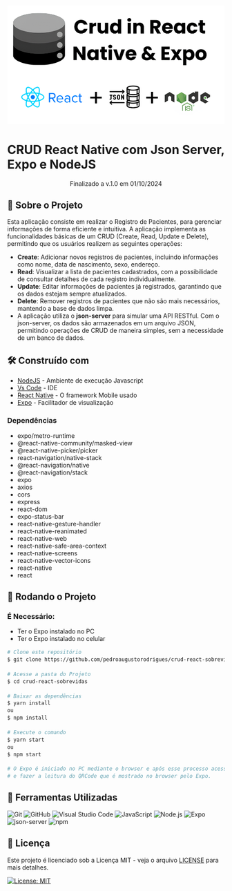 <!-- ************************************* Logo ********************************************* -->
<p align="center">
  <img width="900px" alt="Logo" src="./images/logo.png">
</p>

<!-- ************************************* Título ********************************************* -->
# CRUD React Native com Json Server, Expo e NodeJS

<p align="center"> Finalizado a v.1.0 em 01/10/2024 </p>

## 🚀 Sobre o Projeto

Esta aplicação consiste em realizar o Registro de Pacientes, para gerenciar informações de forma eficiente e intuitiva. A aplicação implementa as funcionalidades básicas de um CRUD (Create, Read, Update e Delete), permitindo que os usuários realizem as seguintes operações:

<ul>
<li><strong>Create</strong>: Adicionar novos registros de pacientes, incluindo informações como nome, data de nascimento, sexo, endereço.
<li><strong>Read</strong>: Visualizar a lista de pacientes cadastrados, com a possibilidade de consultar detalhes de cada registro individualmente.
<li><strong>Update</strong>: Editar informações de pacientes já registrados, garantindo que os dados estejam sempre atualizados.
<li><strong>Delete</strong>: Remover registros de pacientes que não são mais necessários, mantendo a base de dados limpa.
<li>A aplicação utiliza o <strong>json-server</strong> para simular uma API RESTful. Com o json-server, os dados são armazenados em um arquivo JSON, permitindo operações de CRUD de maneira simples, sem a necessidade de um banco de dados.
</ul>

## 🛠️ Construído com

* [NodeJS](https://nodejs.org/en/) - Ambiente de execução Javascript
* [Vs Code](https://code.visualstudio.com/) - IDE
* [React Native](https://reactnative.dev/) - O framework Mobile usado
* [Expo](https://expo.io/) - Facilitador de visualização

### Dependências

- expo/metro-runtime
- @react-native-community/masked-view
- @react-native-picker/picker
- react-navigation/native-stack
- @react-navigation/native
- @react-navigation/stack
- expo
- axios
- cors
- express
- react-dom
- expo-status-bar
- react-native-gesture-handler  
- react-native-reanimated
- react-native-web
- react-native-safe-area-context
- react-native-screens 
- react-native-vector-icons
- react-native
- react

## 🎲 Rodando o Projeto

### É Necessário:

- Ter o Expo instalado no PC
- Ter o Expo instalado no celular

```bash
# Clone este repositório
$ git clone https://github.com/pedroaugustorodrigues/crud-react-sobrevidas.git

# Acesse a pasta do Projeto
$ cd crud-react-sobrevidas

# Baixar as dependências
$ yarn install
ou
$ npm install

# Execute o comando
$ yarn start
ou
$ npm start

# O Expo é iniciado no PC mediante o browser e após esse processo acessar o celular e executar o Expo
# e fazer a leitura do QRCode que é mostrado no browser pelo Expo.
```

## 🔧 Ferramentas Utilizadas

![Git](https://img.shields.io/badge/git-%23F05033.svg?style=for-the-badge&logo=git&logoColor=white)
![GitHub](https://img.shields.io/badge/github-%23121011.svg?style=for-the-badge&logo=github&logoColor=white)
![Visual Studio Code](https://img.shields.io/badge/Visual_Studio_Code-0078D4?style=for-the-badge&logo=visual%20studio%20code&logoColor=white)
![JavaScript](https://img.shields.io/badge/javascript-%23323330.svg?style=for-the-badge&logo=javascript&logoColor=%23F7DF1E)
![Node.js](https://img.shields.io/badge/Node.js-%23323330.svg?style=for-the-badge&logo=node.js&logoColor=%23339933)
![Expo](https://img.shields.io/badge/Expo-%23000000.svg?style=for-the-badge&logo=expo&logoColor=%F72B2B)
![json-server](https://img.shields.io/badge/json--server-%23000000.svg?style=for-the-badge&logo=json&logoColor=%23FFFFFF)
![npm](https://img.shields.io/badge/npm-%23000000.svg?style=for-the-badge&logo=npm&logoColor=%CB3837)


## 📃 Licença

Este projeto é licenciado sob a Licença MIT - veja o arquivo [LICENSE](LICENSE) para mais detalhes.

[![License: MIT](https://img.shields.io/badge/License-MIT-yellow.svg)](https://opensource.org/licenses/MIT)
